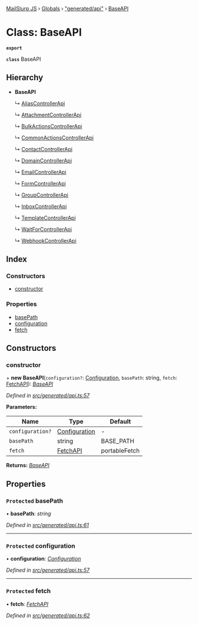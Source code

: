 [MailSlurp JS](../README.md) › [Globals](../globals.md) › ["generated/api"](../modules/_generated_api_.md) › [BaseAPI](_generated_api_.baseapi.md)

# Class: BaseAPI

**`export`** 

**`class`** BaseAPI

## Hierarchy

* **BaseAPI**

  ↳ [AliasControllerApi](_generated_api_.aliascontrollerapi.md)

  ↳ [AttachmentControllerApi](_generated_api_.attachmentcontrollerapi.md)

  ↳ [BulkActionsControllerApi](_generated_api_.bulkactionscontrollerapi.md)

  ↳ [CommonActionsControllerApi](_generated_api_.commonactionscontrollerapi.md)

  ↳ [ContactControllerApi](_generated_api_.contactcontrollerapi.md)

  ↳ [DomainControllerApi](_generated_api_.domaincontrollerapi.md)

  ↳ [EmailControllerApi](_generated_api_.emailcontrollerapi.md)

  ↳ [FormControllerApi](_generated_api_.formcontrollerapi.md)

  ↳ [GroupControllerApi](_generated_api_.groupcontrollerapi.md)

  ↳ [InboxControllerApi](_generated_api_.inboxcontrollerapi.md)

  ↳ [TemplateControllerApi](_generated_api_.templatecontrollerapi.md)

  ↳ [WaitForControllerApi](_generated_api_.waitforcontrollerapi.md)

  ↳ [WebhookControllerApi](_generated_api_.webhookcontrollerapi.md)

## Index

### Constructors

* [constructor](_generated_api_.baseapi.md#constructor)

### Properties

* [basePath](_generated_api_.baseapi.md#protected-basepath)
* [configuration](_generated_api_.baseapi.md#protected-configuration)
* [fetch](_generated_api_.baseapi.md#protected-fetch)

## Constructors

###  constructor

\+ **new BaseAPI**(`configuration?`: [Configuration](_generated_configuration_.configuration.md), `basePath`: string, `fetch`: [FetchAPI](../interfaces/_generated_api_.fetchapi.md)): *[BaseAPI](_generated_api_.baseapi.md)*

*Defined in [src/generated/api.ts:57](https://github.com/mailslurp/mailslurp-client-ts-js/blob/26ccbd6/src/generated/api.ts#L57)*

**Parameters:**

Name | Type | Default |
------ | ------ | ------ |
`configuration?` | [Configuration](_generated_configuration_.configuration.md) | - |
`basePath` | string |  BASE_PATH |
`fetch` | [FetchAPI](../interfaces/_generated_api_.fetchapi.md) |  portableFetch |

**Returns:** *[BaseAPI](_generated_api_.baseapi.md)*

## Properties

### `Protected` basePath

• **basePath**: *string*

*Defined in [src/generated/api.ts:61](https://github.com/mailslurp/mailslurp-client-ts-js/blob/26ccbd6/src/generated/api.ts#L61)*

___

### `Protected` configuration

• **configuration**: *[Configuration](_generated_configuration_.configuration.md)*

*Defined in [src/generated/api.ts:57](https://github.com/mailslurp/mailslurp-client-ts-js/blob/26ccbd6/src/generated/api.ts#L57)*

___

### `Protected` fetch

• **fetch**: *[FetchAPI](../interfaces/_generated_api_.fetchapi.md)*

*Defined in [src/generated/api.ts:62](https://github.com/mailslurp/mailslurp-client-ts-js/blob/26ccbd6/src/generated/api.ts#L62)*
